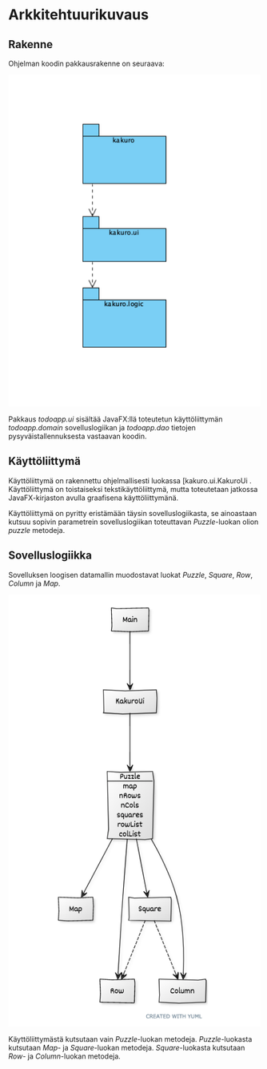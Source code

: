 
# Arkkitehtuurikuvaus

## Rakenne

Ohjelman koodin pakkausrakenne on seuraava:

<img src="package.png" width="750">

Pakkaus _todoapp.ui_ sisältää JavaFX:llä toteutetun käyttöliittymän _todoapp.domain_ sovelluslogiikan ja _todoapp.dao_ tietojen pysyväistallennuksesta vastaavan koodin.

## Käyttöliittymä

Käyttöliittymä on rakennettu ohjelmallisesti luokassa [kakuro.ui.KakuroUi .  Käyttöliittymä on toistaiseksi tekstikäyttöliittymä, mutta toteutetaan jatkossa JavaFX-kirjaston avulla graafisena käyttöliittymänä.

Käyttöliittymä on pyritty eristämään täysin sovelluslogiikasta, se ainoastaan kutsuu sopivin parametrein sovelluslogiikan toteuttavan _Puzzle_-luokan olion _puzzle_ metodeja.

## Sovelluslogiikka

Sovelluksen loogisen datamallin muodostavat luokat _Puzzle_, _Square_, _Row_, _Column_ ja _Map_.  

<img src="class.png" width="750">

Käyttöliittymästä kutsutaan vain _Puzzle_-luokan metodeja.  _Puzzle_-luokasta kutsutaan _Map_- ja _Square_-luokan metodeja.  _Square_-luokasta kutsutaan _Row_- ja _Column_-luokan metodeja.
